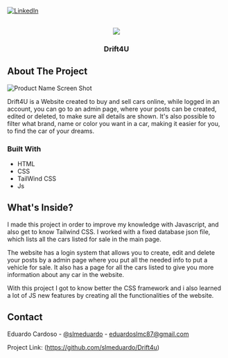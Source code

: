 <!-- Improved compatibility of back to top link: See: https://github.com/othneildrew/Best-README-Template/pull/73 -->
<a name="readme-top"></a>

[![LinkedIn][linkedin-shield]](https://www.linkedin.com/in/eduardo-cardoso-46695a238/)



<!-- PROJECT LOGO -->
<br />
<div align="center">
  <a href="https://github.com/github_username/repo_name">
    <img src='https://user-images.githubusercontent.com/47526368/191801996-57f59ca6-5343-4edb-b81f-2e01e965d84c.png' />
  </a>

<h3 align="center">Drift4U</h3>
</div>


<!-- ABOUT THE PROJECT -->
## About The Project

![Product Name Screen Shot][product-screenshot]

Drift4U is a Website created to buy and sell cars online, while logged in an account, you can go to an admin page, where your posts can be created, edited or deleted, to make sure all details are shown. It's also possible to filter what brand, name or color you want in a car, making it easier for you, to find the car of your dreams.




### Built With

* HTML
* CSS
* TailWind CSS
* Js



<!-- GETTING STARTED -->
## What's Inside?

I made this project in order to improve my knowledge with Javascript, and also get to know Tailwind CSS.
I worked with a fixed database json file, which lists all the cars listed for sale in the main page. 

The website has a login system that allows you to create, edit and delete your posts by a admin page where you put all the needed info to put a vehicle for sale. It also has a page for all the cars listed to give you more information about any car in the website.

With this project I  got to know better the CSS framework and i also learned a lot of JS new features by creating all the functionalities of the website.


<!-- CONTACT -->
## Contact

Eduardo Cardoso - [@slmeduardo](https://twitter.com/slmeduardo) - eduardoslmc87@gmail.com

Project Link: (https://github.com/slmeduardo/Drift4u)



<!-- MARKDOWN LINKS & IMAGES -->
<!-- https://www.markdownguide.org/basic-syntax/#reference-style-links -->
[contributors-shield]: https://img.shields.io/github/contributors/github_username/repo_name.svg?style=for-the-badge
[contributors-url]: https://github.com/github_username/repo_name/graphs/contributors
[forks-shield]: https://img.shields.io/github/forks/github_username/repo_name.svg?style=for-the-badge
[forks-url]: https://github.com/github_username/repo_name/network/members
[stars-shield]: https://img.shields.io/github/stars/github_username/repo_name.svg?style=for-the-badge
[stars-url]: https://github.com/github_username/repo_name/stargazers
[issues-shield]: https://img.shields.io/github/issues/github_username/repo_name.svg?style=for-the-badge
[issues-url]: https://github.com/github_username/repo_name/issues
[license-shield]: https://img.shields.io/github/license/github_username/repo_name.svg?style=for-the-badge
[license-url]: https://github.com/github_username/repo_name/blob/master/LICENSE.txt
[linkedin-shield]: https://img.shields.io/badge/-LinkedIn-black.svg?style=for-the-badge&logo=linkedin&colorB=555
[linkedin-url]: https://linkedin.com/in/linkedin_username
[product-screenshot]: https://user-images.githubusercontent.com/47526368/191801019-9b76263d-0ad0-4048-b940-569b22f019d9.png
[Next.js]: https://img.shields.io/badge/next.js-000000?style=for-the-badge&logo=nextdotjs&logoColor=white
[Next-url]: https://nextjs.org/
[React.js]: https://img.shields.io/badge/React-20232A?style=for-the-badge&logo=react&logoColor=61DAFB
[React-url]: https://reactjs.org/
[Vue.js]: https://img.shields.io/badge/Vue.js-35495E?style=for-the-badge&logo=vuedotjs&logoColor=4FC08D
[Vue-url]: https://vuejs.org/
[Angular.io]: https://img.shields.io/badge/Angular-DD0031?style=for-the-badge&logo=angular&logoColor=white
[Angular-url]: https://angular.io/
[Svelte.dev]: https://img.shields.io/badge/Svelte-4A4A55?style=for-the-badge&logo=svelte&logoColor=FF3E00
[Svelte-url]: https://svelte.dev/
[Laravel.com]: https://img.shields.io/badge/Laravel-FF2D20?style=for-the-badge&logo=laravel&logoColor=white
[Laravel-url]: https://laravel.com
[Bootstrap.com]: https://img.shields.io/badge/Bootstrap-563D7C?style=for-the-badge&logo=bootstrap&logoColor=white
[Bootstrap-url]: https://getbootstrap.com
[JQuery.com]: https://img.shields.io/badge/jQuery-0769AD?style=for-the-badge&logo=jquery&logoColor=white
[JQuery-url]: https://jquery.com 
